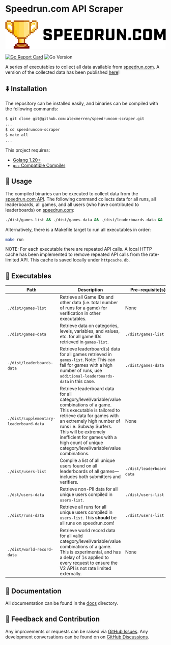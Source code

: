 # Speedrun.com API Scraper

<p align="center">
  <img src="docs/speedrun_com_logo.png" />
</p>

[![Go Report Card](https://goreportcard.com/badge/github.com/alexmerren/speedruncom-scraper)](https://goreportcard.com/report/github.com/alexmerren/speedruncom-scraper)
![Go Version](https://img.shields.io/badge/go%20version-%3E=1.23-61CFDD.svg?style=flat-square)

A series of executables to collect all data available from [speedrun.com](https://www.speedrun.com). A version of the collected data has been published [here](https://www.kaggle.com/datasets/alexmerren1/speedrun-com-data)!

## ⬇️  Installation


The repository can be installed easily, and binaries can be compiled with the following commands:

```bash
$ git clone git@github.com:alexmerren/speedruncom-scraper.git
...
$ cd speedruncom-scraper
$ make all
...
```

This project requires:

 * [Golang 1.20+](https://go.dev/dl/)
 * [`gcc` Compatible Compiler](https://gcc.gnu.org)

## 🚀 Usage

The compiled binaries can be executed to collect data from the [speedrun.com API](https://github.com/speedruncomorg/api). The following command collects data for all runs, all leaderboards, all games, and all users (who have contributed to leaderboards) on [speedrun.com](https://www.speedrun.com):

```bash
./dist/games-list && ./dist/games-data && ./dist/leaderboards-data && ./dist/users-list && ./dist/users-data && ./dist/runs-data
```

Alternatively, there is a Makefile target to run all executables in order:

```bash
make run
```

NOTE: For each executable there are repeated API calls. A local HTTP cache has been implemented to remove repeated API calls from the rate-limited API. This cache is saved locally under `httpcache.db`.

## 🏃 Executables

| Path                                    | Description                                                                                                        | Pre-requisite(s)           |
|-----------------------------------------|--------------------------------------------------------------------------------------------------------------------|----------------------------|
| `./dist/games-list`                     | Retrieve all Game IDs and other data (i.e. total number of runs for a game) for verification in other executables. | None                       |
| `./dist/games-data`                     | Retrieve data on categories, levels, variables, and values, etc. for all game IDs retrieved in `games-list`.       | `./dist/games-list`        |
| `./dist/leaderboards-data`              | Retrieve leaderboard(s) data for all games retrieved in `games-list`. Note: This can fail for games with a high number of runs, use `additional-leaderboards-data` in this case. | `./dist/games-data` |
| `./dist/supplementary-leaderboard-data` | Retrieve leaderboard data for all category/level/variable/value combinations of a game. This executable is tailored to retrieve data for games with an extremely high number of runs i.e. Subway Surfers. This will be extremely inefficient for games with a high count of unique category/level/variable/value combinations. | None |
| `./dist/users-list`                     | Compile a list of all unique users found on all leaderboards of all games— includes both submitters and verifiers. | `./dist/leaderboards-data` |
| `./dst/users-data`                      | Retrieve non-PII data for all unique users compiled in `users-list`.                                               | `./dist/users-list`        |
| `./dist/runs-data`                      | Retrieve all runs for all unique users compiled in `users-list`. This **should** be all runs on speedrun.com!      | `./dist/users-list`        |
| `./dist/world-record-data`              | Retrieve world record data for all valid category/level/variable/value combinations of a game. This is experimental, and has a delay of 1s applied to every request to ensure the V2 API is not rate limited externally. | None |

## 📝 Documentation

All documentation can be found in the [docs](./docs/) directory.

## 💭 Feedback and Contribution

Any improvements or requests can be raised via [GitHub Issues](https://github.com/alexmerren/speedruncom-scraper/issues). Any development conversations can be found on on [GitHub Discussions](https://github.com/alexmerren/speedruncom-scraper/discussions).

